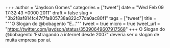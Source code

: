 
+++
author = "Jaydson Gomes"
categories = ["tweet"]
date = "Wed Feb 09 17:32:43 +0000 2011"
draft = false
slug = "3b2f8af814fc47f7fa805738a822c77da0ac80f1"
tags = ["tweet"]
title = """O Slogan do @bobagento "E..."""
tweet = true
micro = true
tweet_url = "https://twitter.com/jaydson/status/35390649607917568"
+++
O Slogan do @bobagento 'Estragando a internet desde 2007" deveria ser o slogan de muita empresa por ai.
